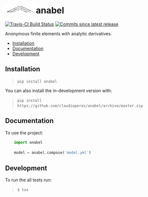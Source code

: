 <!-- <div align="center"> -->
<h1><img src="images/emtec-4.png" alt="logo" width=100></img>anabel</h1>
<!-- </div> -->

[![Travis-CI Build Status](https://api.travis-ci.org/claudioperez/anabel.svg?branch=master)](https://travis-ci.org/claudioperez/anabel)
[![Commits since latest release](https://img.shields.io/github/commits-since/claudioperez/anabel/v0.0.0.svg)](https://github.com/claudioperez/anabel/compare/v0.0.0...master)

Anonymous finite elements with analytic derivatives.

- [Installation](#installation)
- [Documentation](#documentation)
- [Development](#development)

## Installation

> `pip install anabel`

You can also install the in-development version with:

> `pip install https://github.com/claudioperez/anabel/archive/master.zip`

## Documentation

To use the project:

```python
    import anabel

    model = anabel.compose('model.yml')
```

## Development

To run the all tests run:

> `$ tox`

<!-- Note, to combine the coverage data from all the tox environments run:

.. list-table::
    :widths: 10 90
    :stub-columns: 1

    - - Windows
      - ::

            set PYTEST_ADDOPTS=--cov-append
            tox

    - - Other
      - ::

            PYTEST_ADDOPTS=--cov-append tox -->
